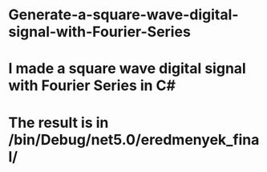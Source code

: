 # Generate-a-square-wave-digital-signal-with-Fourier-Series

# I made a square wave digital signal with Fourier Series in C#

# The result is in /bin/Debug/net5.0/eredmenyek_final/
